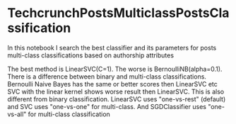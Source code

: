 # TechcrunchPostsMulticlassPostsClassification
In this notebook I search the best classifier and its parameters for posts multi-class classifications based on authorship attributes

The best method is LinearSVC(C=1). The worse is BernoulliNB(alpha=0.1). There is a difference between binary and multi-class classifications. Bernoulli Naive Bayes has the same or better scores then LinearSVC etc
SVC with the linear kernel shows worse result then LinearSVC. This is also different from binary classification. LinearSVC uses "one-vs-rest" (default) and SVC uses "one-vs-one" for multi-class. And SGDClassifier uses "one-vs-all" for multi-class classification
